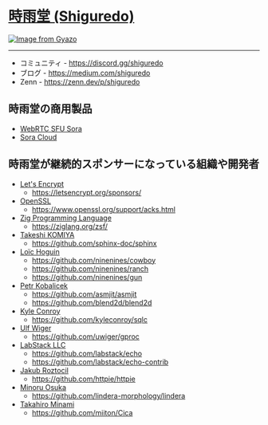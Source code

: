 # [時雨堂 (Shiguredo) ](https://shiguredo.jp/)

[![Image from Gyazo](https://i.gyazo.com/a797ca26734a866ceb8d1928673e2c47.jpg)](https://gyazo.com/a797ca26734a866ceb8d1928673e2c47)

---

- コミュニティ - https://discord.gg/shiguredo
- ブログ - https://medium.com/shiguredo
- Zenn - https://zenn.dev/p/shiguredo

## 時雨堂の商用製品

- [WebRTC SFU Sora](https://sora.shiguredo.jp/)
- [Sora Cloud](https://sora-cloud.shiguredo.jp/)

## 時雨堂が継続的スポンサーになっている組織や開発者

- [Let's Encrypt](https://letsencrypt.org/)
    - https://letsencrypt.org/sponsors/
- [OpenSSL](https://www.openssl.org/)
    - https://www.openssl.org/support/acks.html
- [Zig Programming Language](https://ziglang.org/)
    - https://ziglang.org/zsf/    
- [Takeshi KOMIYA](https://github.com/tk0miya)
    - https://github.com/sphinx-doc/sphinx
- [Loïc Hoguin](https://github.com/essen)
    - https://github.com/ninenines/cowboy
    - https://github.com/ninenines/ranch
    - https://github.com/ninenines/gun
- [Petr Kobalicek](https://github.com/kobalicek)
    - https://github.com/asmjit/asmjit
    - https://github.com/blend2d/blend2d
- [Kyle Conroy](https://github.com/kyleconroy)
    - https://github.com/kyleconroy/sqlc
- [Ulf Wiger](https://github.com/uwiger)
    - https://github.com/uwiger/gproc
- [LabStack LLC](https://github.com/labstack)
    - https://github.com/labstack/echo
    - https://github.com/labstack/echo-contrib
- [Jakub Roztocil](https://github.com/jakubroztocil)
    - https://github.com/httpie/httpie
- [Minoru Osuka](https://github.com/mosuka)
    - https://github.com/lindera-morphology/lindera
- [Takahiro Minami](https://github.com/miiton)
    - https://github.com/miiton/Cica
